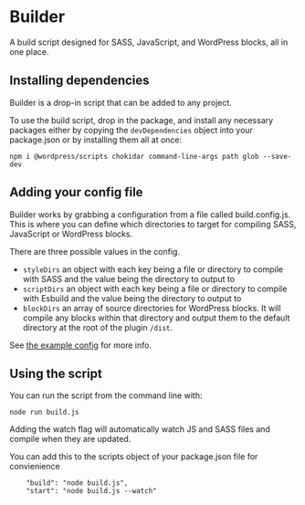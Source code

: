 # Builder
A build script designed for SASS, JavaScript, and WordPress blocks, all in one place.

## Installing dependencies
Builder is a drop-in script that can be added to any project.

To use the build script, drop in the package, and install any necessary packages either by copying the `devDependencies` object into your package.json or by installing them all at once:

```
npm i @wordpress/scripts chokidar command-line-args path glob --save-dev
```

## Adding your config file
Builder works by grabbing a configuration from a file called build.config.js. This is where you can define which directories to target for compiling SASS, JavaScript or WordPress blocks.

There are three possible values in the config.
- `styleDirs` an object with each key being a file or directory to compile with SASS and the value being the directory to output to
- `scriptDirs` an object with each key being a file or directory to compile with Esbuild and the value being the directory to output to
- `blockDirs` an array of source directories for WordPress blocks. It will compile any blocks within that directory and output them to the default directory at the root of the plugin `/dist`.

See [the example config]('./build.config.js') for more info.

## Using the script
You can run the script from the command line with:

```
node run build.js
```

Adding the watch flag will automatically watch JS and SASS files and compile when they are updated.

You can add this to the scripts object of your package.json file for convienience
```
    "build": "node build.js",
    "start": "node build.js --watch"
```